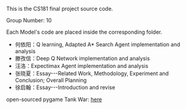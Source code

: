 This is the CS181 final project source code. 

Group Number: 10

Each Model's code are placed inside the corresponding folder.

- 何依阳：Q learning, Adapted A* Search Agent implementation and analysis
- 滕孜信：Deep Q Network implementation and analysis
- 汪洛：Expectimax Agent implementation and analysis
- 张晓夏：Essay---Related Work, Methodology, Experiment and Conclusion; Overall Planning
- 徐启翰：Essay---Introduction and revise

open-sourced pygame Tank War: [here](https://github.com/IronSpiderMan/TankWar)
